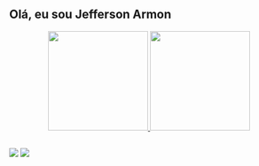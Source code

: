 ## Olá, eu sou Jefferson Armon
<div align="center">
  <a href="https://github.com/Jefferson-Armon">
  <img height="180em" src="https://github-readme-stats.vercel.app/api?username=Jefferson-Armon&show_icons=true&theme=dracula&include_all_commits=true&count_private=true"/>
  <img height="180em" src="https://github-readme-stats.vercel.app/api/top-langs/?username=Jefferson-Armon&layout=compact&langs_count=7&theme=dracula"/>
</div>
          

  ##
  
  <div>
    <a href="https://www.linkedin.com/in/jefferson-dev-jr/" target="_blank"><img src="https://img.shields.io/badge/-LinkedIn-%230077B5?style=for-the-badge&logo=linkedin&logoColor=white" target="_blank"></a> 
    <a href = "mailto:jefferson.armon@gmail.com"><img src="https://img.shields.io/badge/-Gmail-%23333?style=for-the-badge&logo=gmail&logoColor=white" target="_blank"></a>
  </div>

